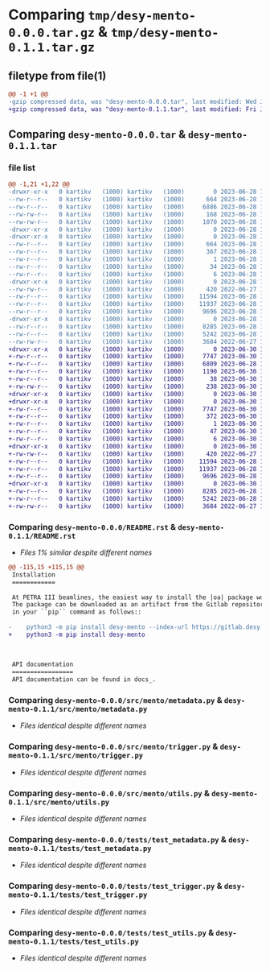 # Comparing `tmp/desy-mento-0.0.0.tar.gz` & `tmp/desy-mento-0.1.1.tar.gz`

## filetype from file(1)

```diff
@@ -1 +1 @@
-gzip compressed data, was "desy-mento-0.0.0.tar", last modified: Wed Jun 28 15:05:27 2023, max compression
+gzip compressed data, was "desy-mento-0.1.1.tar", last modified: Fri Jun 30 15:02:48 2023, max compression
```

## Comparing `desy-mento-0.0.0.tar` & `desy-mento-0.1.1.tar`

### file list

```diff
@@ -1,21 +1,22 @@
-drwxr-xr-x   0 kartikv   (1000) kartikv   (1000)        0 2023-06-28 15:05:27.921466 desy-mento-0.0.0/
--rw-r--r--   0 kartikv   (1000) kartikv   (1000)      664 2023-06-28 15:05:27.921466 desy-mento-0.0.0/PKG-INFO
--rw-r--r--   0 kartikv   (1000) kartikv   (1000)     6886 2023-06-28 15:02:33.000000 desy-mento-0.0.0/README.rst
--rw-rw-r--   0 kartikv   (1000) kartikv   (1000)      168 2023-06-28 15:05:27.921466 desy-mento-0.0.0/setup.cfg
--rw-rw-r--   0 kartikv   (1000) kartikv   (1000)     1070 2023-06-28 15:05:22.000000 desy-mento-0.0.0/setup.py
-drwxr-xr-x   0 kartikv   (1000) kartikv   (1000)        0 2023-06-28 15:05:27.920466 desy-mento-0.0.0/src/
-drwxr-xr-x   0 kartikv   (1000) kartikv   (1000)        0 2023-06-28 15:05:27.920466 desy-mento-0.0.0/src/desy_mento.egg-info/
--rw-r--r--   0 kartikv   (1000) kartikv   (1000)      664 2023-06-28 15:05:27.000000 desy-mento-0.0.0/src/desy_mento.egg-info/PKG-INFO
--rw-r--r--   0 kartikv   (1000) kartikv   (1000)      367 2023-06-28 15:05:27.000000 desy-mento-0.0.0/src/desy_mento.egg-info/SOURCES.txt
--rw-r--r--   0 kartikv   (1000) kartikv   (1000)        1 2023-06-28 15:05:27.000000 desy-mento-0.0.0/src/desy_mento.egg-info/dependency_links.txt
--rw-r--r--   0 kartikv   (1000) kartikv   (1000)       34 2023-06-28 15:05:27.000000 desy-mento-0.0.0/src/desy_mento.egg-info/requires.txt
--rw-r--r--   0 kartikv   (1000) kartikv   (1000)        6 2023-06-28 15:05:27.000000 desy-mento-0.0.0/src/desy_mento.egg-info/top_level.txt
-drwxr-xr-x   0 kartikv   (1000) kartikv   (1000)        0 2023-06-28 15:05:27.920466 desy-mento-0.0.0/src/mento/
--rw-rw-r--   0 kartikv   (1000) kartikv   (1000)      420 2022-06-27 12:44:38.000000 desy-mento-0.0.0/src/mento/__init__.py
--rw-r--r--   0 kartikv   (1000) kartikv   (1000)    11594 2023-06-28 12:35:53.000000 desy-mento-0.0.0/src/mento/metadata.py
--rw-r--r--   0 kartikv   (1000) kartikv   (1000)    11937 2023-06-28 12:35:53.000000 desy-mento-0.0.0/src/mento/trigger.py
--rw-r--r--   0 kartikv   (1000) kartikv   (1000)     9696 2023-06-28 12:35:53.000000 desy-mento-0.0.0/src/mento/utils.py
-drwxr-xr-x   0 kartikv   (1000) kartikv   (1000)        0 2023-06-28 15:05:27.920466 desy-mento-0.0.0/tests/
--rw-r--r--   0 kartikv   (1000) kartikv   (1000)     8285 2023-06-28 12:35:53.000000 desy-mento-0.0.0/tests/test_metadata.py
--rw-r--r--   0 kartikv   (1000) kartikv   (1000)     5242 2023-06-28 12:35:53.000000 desy-mento-0.0.0/tests/test_trigger.py
--rw-rw-r--   0 kartikv   (1000) kartikv   (1000)     3684 2022-06-27 12:44:38.000000 desy-mento-0.0.0/tests/test_utils.py
+drwxr-xr-x   0 kartikv   (1000) kartikv   (1000)        0 2023-06-30 15:02:48.536481 desy-mento-0.1.1/
+-rw-r--r--   0 kartikv   (1000) kartikv   (1000)     7747 2023-06-30 15:02:48.536481 desy-mento-0.1.1/PKG-INFO
+-rw-r--r--   0 kartikv   (1000) kartikv   (1000)     6809 2023-06-28 15:09:51.000000 desy-mento-0.1.1/README.rst
+-rw-r--r--   0 kartikv   (1000) kartikv   (1000)     1190 2023-06-30 15:00:43.000000 desy-mento-0.1.1/pyproject.toml
+-rw-r--r--   0 kartikv   (1000) kartikv   (1000)       38 2023-06-30 15:02:48.536481 desy-mento-0.1.1/setup.cfg
+-rw-rw-r--   0 kartikv   (1000) kartikv   (1000)      238 2023-06-30 14:45:08.000000 desy-mento-0.1.1/setup.py
+drwxr-xr-x   0 kartikv   (1000) kartikv   (1000)        0 2023-06-30 15:02:48.535481 desy-mento-0.1.1/src/
+drwxr-xr-x   0 kartikv   (1000) kartikv   (1000)        0 2023-06-30 15:02:48.535481 desy-mento-0.1.1/src/desy_mento.egg-info/
+-rw-r--r--   0 kartikv   (1000) kartikv   (1000)     7747 2023-06-30 15:02:48.000000 desy-mento-0.1.1/src/desy_mento.egg-info/PKG-INFO
+-rw-r--r--   0 kartikv   (1000) kartikv   (1000)      372 2023-06-30 15:02:48.000000 desy-mento-0.1.1/src/desy_mento.egg-info/SOURCES.txt
+-rw-r--r--   0 kartikv   (1000) kartikv   (1000)        1 2023-06-30 15:02:48.000000 desy-mento-0.1.1/src/desy_mento.egg-info/dependency_links.txt
+-rw-r--r--   0 kartikv   (1000) kartikv   (1000)       47 2023-06-30 15:02:48.000000 desy-mento-0.1.1/src/desy_mento.egg-info/requires.txt
+-rw-r--r--   0 kartikv   (1000) kartikv   (1000)        6 2023-06-30 15:02:48.000000 desy-mento-0.1.1/src/desy_mento.egg-info/top_level.txt
+drwxr-xr-x   0 kartikv   (1000) kartikv   (1000)        0 2023-06-30 15:02:48.536481 desy-mento-0.1.1/src/mento/
+-rw-rw-r--   0 kartikv   (1000) kartikv   (1000)      420 2022-06-27 12:44:38.000000 desy-mento-0.1.1/src/mento/__init__.py
+-rw-r--r--   0 kartikv   (1000) kartikv   (1000)    11594 2023-06-28 12:35:53.000000 desy-mento-0.1.1/src/mento/metadata.py
+-rw-r--r--   0 kartikv   (1000) kartikv   (1000)    11937 2023-06-28 12:35:53.000000 desy-mento-0.1.1/src/mento/trigger.py
+-rw-r--r--   0 kartikv   (1000) kartikv   (1000)     9696 2023-06-28 12:35:53.000000 desy-mento-0.1.1/src/mento/utils.py
+drwxr-xr-x   0 kartikv   (1000) kartikv   (1000)        0 2023-06-30 15:02:48.536481 desy-mento-0.1.1/tests/
+-rw-r--r--   0 kartikv   (1000) kartikv   (1000)     8285 2023-06-28 12:35:53.000000 desy-mento-0.1.1/tests/test_metadata.py
+-rw-r--r--   0 kartikv   (1000) kartikv   (1000)     5242 2023-06-28 12:35:53.000000 desy-mento-0.1.1/tests/test_trigger.py
+-rw-rw-r--   0 kartikv   (1000) kartikv   (1000)     3684 2022-06-27 12:44:38.000000 desy-mento-0.1.1/tests/test_utils.py
```

### Comparing `desy-mento-0.0.0/README.rst` & `desy-mento-0.1.1/README.rst`

 * *Files 1% similar despite different names*

```diff
@@ -115,15 +115,15 @@
 Installation
 ============
 
 At PETRA III beamlines, the easiest way to install the |oa| package would be to use ``pip``.
 The package can be downloaded as an artifact from the Gitlab repository page, or used directly
 in your ``pip`` command as follows::
 
-    python3 -m pip install desy-mento --index-url https://gitlab.desy.de/api/v4/projects/1078/packages/pypi/simple
+    python3 -m pip install desy-mento
 
 
 
 API documentation
 =================
 API documentation can be found in docs_.
```

### Comparing `desy-mento-0.0.0/src/mento/metadata.py` & `desy-mento-0.1.1/src/mento/metadata.py`

 * *Files identical despite different names*

### Comparing `desy-mento-0.0.0/src/mento/trigger.py` & `desy-mento-0.1.1/src/mento/trigger.py`

 * *Files identical despite different names*

### Comparing `desy-mento-0.0.0/src/mento/utils.py` & `desy-mento-0.1.1/src/mento/utils.py`

 * *Files identical despite different names*

### Comparing `desy-mento-0.0.0/tests/test_metadata.py` & `desy-mento-0.1.1/tests/test_metadata.py`

 * *Files identical despite different names*

### Comparing `desy-mento-0.0.0/tests/test_trigger.py` & `desy-mento-0.1.1/tests/test_trigger.py`

 * *Files identical despite different names*

### Comparing `desy-mento-0.0.0/tests/test_utils.py` & `desy-mento-0.1.1/tests/test_utils.py`

 * *Files identical despite different names*

